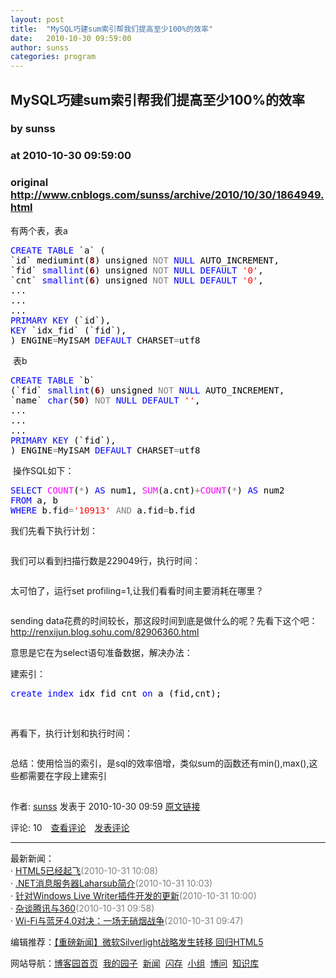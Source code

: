 ```yaml
---
layout: post
title:  "MySQL巧建sum索引帮我们提高至少100%的效率"
date:   2010-10-30 09:59:00
author: sunss
categories: program
---
```


## MySQL巧建sum索引帮我们提高至少100%的效率
### by sunss
### at 2010-10-30 09:59:00
### original <http://www.cnblogs.com/sunss/archive/2010/10/30/1864949.html>

<p><p>有两个表，表a</p>
<div>
<pre><div><span style="color:#0000ff">CREATE</span><span style="color:#000000"> </span><span style="color:#0000ff">TABLE</span><span style="color:#000000"> `a` (<br>`id` mediumint(</span><span style="color:#800000;font-weight:bold">8</span><span style="color:#000000">) unsigned </span><span style="color:#808080">NOT</span><span style="color:#000000"> </span><span style="color:#0000ff">NULL</span><span style="color:#000000"> AUTO_INCREMENT,<br>`fid` </span><span style="color:#0000ff">smallint</span><span style="color:#000000">(</span><span style="color:#800000;font-weight:bold">6</span><span style="color:#000000">) unsigned </span><span style="color:#808080">NOT</span><span style="color:#000000"> </span><span style="color:#0000ff">NULL</span><span style="color:#000000"> </span><span style="color:#0000ff">DEFAULT</span><span style="color:#000000"> </span><span style="color:#ff0000">'</span><span style="color:#ff0000">0</span><span style="color:#ff0000">'</span><span style="color:#000000">,<br>`cnt` </span><span style="color:#0000ff">smallint</span><span style="color:#000000">(</span><span style="color:#800000;font-weight:bold">6</span><span style="color:#000000">) unsigned </span><span style="color:#808080">NOT</span><span style="color:#000000"> </span><span style="color:#0000ff">NULL</span><span style="color:#000000"> </span><span style="color:#0000ff">DEFAULT</span><span style="color:#000000"> </span><span style="color:#ff0000">'</span><span style="color:#ff0000">0</span><span style="color:#ff0000">'</span><span style="color:#000000">,<br>...<br>...<br>...<br></span><span style="color:#0000ff">PRIMARY</span><span style="color:#000000"> </span><span style="color:#0000ff">KEY</span><span style="color:#000000"> (`id`),<br></span><span style="color:#0000ff">KEY</span><span style="color:#000000"> `idx_fid` (`fid`),<br>) ENGINE</span><span style="color:#808080">=</span><span style="color:#000000">MyISAM </span><span style="color:#0000ff">DEFAULT</span><span style="color:#000000"> CHARSET</span><span style="color:#808080">=</span><span style="color:#000000">utf8<br></span></div></pre>
</div>
<p> 表b</p>
<div>
<pre><div><span style="color:#0000ff">CREATE</span><span style="color:#000000"> </span><span style="color:#0000ff">TABLE</span><span style="color:#000000"> `b` <br>(`fid` </span><span style="color:#0000ff">smallint</span><span style="color:#000000">(</span><span style="color:#800000;font-weight:bold">6</span><span style="color:#000000">) unsigned </span><span style="color:#808080">NOT</span><span style="color:#000000"> </span><span style="color:#0000ff">NULL</span><span style="color:#000000"> AUTO_INCREMENT,<br>`name` </span><span style="color:#0000ff">char</span><span style="color:#000000">(</span><span style="color:#800000;font-weight:bold">50</span><span style="color:#000000">) </span><span style="color:#808080">NOT</span><span style="color:#000000"> </span><span style="color:#0000ff">NULL</span><span style="color:#000000"> </span><span style="color:#0000ff">DEFAULT</span><span style="color:#000000"> </span><span style="color:#ff0000">''</span><span style="color:#000000">,<br>...<br>...<br>...<br></span><span style="color:#0000ff">PRIMARY</span><span style="color:#000000"> </span><span style="color:#0000ff">KEY</span><span style="color:#000000"> (`fid`),<br>) ENGINE</span><span style="color:#808080">=</span><span style="color:#000000">MyISAM </span><span style="color:#0000ff">DEFAULT</span><span style="color:#000000"> CHARSET</span><span style="color:#808080">=</span><span style="color:#000000">utf8</span></div></pre>
</div>
<p> 操作SQL如下：</p>
<div>
<pre><div><span style="color:#0000ff">SELECT</span><span style="color:#000000"> </span><span style="color:#ff00ff">COUNT</span><span style="color:#000000">(</span><span style="color:#808080">*</span><span style="color:#000000">) </span><span style="color:#0000ff">AS</span><span style="color:#000000"> num1, </span><span style="color:#ff00ff">SUM</span><span style="color:#000000">(a.cnt)</span><span style="color:#808080">+</span><span style="color:#ff00ff">COUNT</span><span style="color:#000000">(</span><span style="color:#808080">*</span><span style="color:#000000">) </span><span style="color:#0000ff">AS</span><span style="color:#000000"> num2<br></span><span style="color:#0000ff">FROM</span><span style="color:#000000"> a, b<br></span><span style="color:#0000ff">WHERE</span><span style="color:#000000"> b.fid</span><span style="color:#808080">=</span><span style="color:#ff0000">'</span><span style="color:#ff0000">10913</span><span style="color:#ff0000">'</span><span style="color:#000000"> </span><span style="color:#808080">AND</span><span style="color:#000000"> a.fid</span><span style="color:#808080">=</span><span style="color:#000000">b.fid</span></div></pre>
</div>
<p>我们先看下执行计划：</p>
<p><img src="http://pic002.cnblogs.com/images/2010/148847/2010103009190091.jpg" alt=""></p>
<p>我们可以看到扫描行数是229049行，执行时间：</p>
<p><img src="http://pic002.cnblogs.com/images/2010/148847/2010103009564580.jpg" alt=""></p>
<p>太可怕了，运行set profiling=1,让我们看看时间主要消耗在哪里？</p>
<p><img src="http://pic002.cnblogs.com/images/2010/148847/2010103009380936.jpg" alt=""></p>
<p>sending data花费的时间较长，那这段时间到底是做什么的呢？先看下这个吧：<a href="http://renxijun.blog.sohu.com/82906360.html">http://renxijun.blog.sohu.com/82906360.html</a></p>
<p>意思是它在为select语句准备数据，解决办法：</p>
<p>建索引：</p>
<div>
<pre><div><span style="color:#0000ff">create</span><span style="color:#000000"> </span><span style="color:#0000ff">index</span><span style="color:#000000"> idx_fid_cnt </span><span style="color:#0000ff">on</span><span style="color:#000000"> a (fid,cnt);</span></div></pre>
</div>
<p> </p>
<p>再看下，执行计划和执行时间：</p>
<p><img src="http://pic002.cnblogs.com/images/2010/148847/2010103009571777.jpg" alt=""></p>
<p>总结：使用恰当的索引，是sql的效率倍增，类似sum的函数还有min(),max(),这些都需要在字段上建索引</p><img src="http://www.cnblogs.com/sunss/aggbug/1864949.html?type=1" width="1" height="1" alt=""><p>作者: <a href="http://www.cnblogs.com/sunss/">sunss</a> 发表于 2010-10-30 09:59 <a href="http://www.cnblogs.com/sunss/archive/2010/10/30/1864949.html">原文链接</a></p><p>评论: 10　<a href="http://www.cnblogs.com/sunss/archive/2010/10/30/1864949.html#pagedcomment">查看评论</a>　<a href="http://www.cnblogs.com/sunss/archive/2010/10/30/1864949.html#commentform">发表评论</a></p><hr><p>最新新闻：<br>· <a href="http://news.cnblogs.com/n/79150/">HTML5已经起飞</a><span style="color:gray">(2010-10-31 10:08)</span><br>· <a href="http://news.cnblogs.com/n/79149/">.NET消息服务器Laharsub简介</a><span style="color:gray">(2010-10-31 10:03)</span><br>· <a href="http://news.cnblogs.com/n/79148/">针对Windows Live Writer插件开发的更新</a><span style="color:gray">(2010-10-31 10:00)</span><br>· <a href="http://news.cnblogs.com/n/79147/">杂谈腾讯与360</a><span style="color:gray">(2010-10-31 09:58)</span><br>· <a href="http://news.cnblogs.com/n/79146/">Wi-Fi与蓝牙4.0对决：一场无硝烟战争</a><span style="color:gray">(2010-10-31 09:47)</span><br></p><p>编辑推荐：<a href="http://news.cnblogs.com/n/79114/">【重磅新闻】微软Silverlight战略发生转移 回归HTML5</a><br></p><p>网站导航：<a href="http://www.cnblogs.com">博客园首页</a>  <a href="http://home.cnblogs.com/">我的园子</a>  <a href="http://news.cnblogs.com">新闻</a>  <a href="http://home.cnblogs.com/ing/">闪存</a>  <a href="http://home.cnblogs.com/group/">小组</a>  <a href="http://space.cnblogs.com/q/">博问</a>  <a href="http://kb.cnblogs.com">知识库</a></p></p>